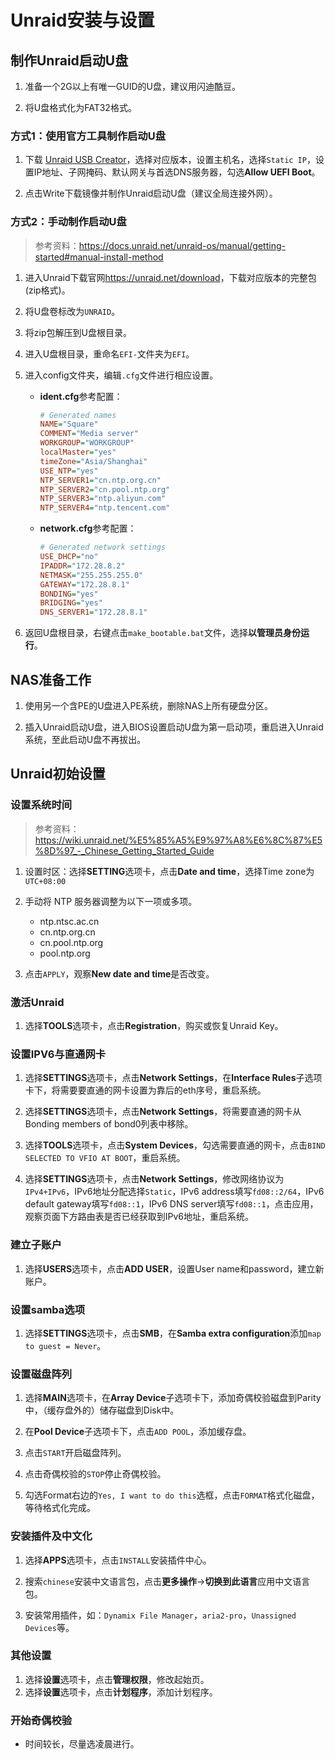 # Unraid安装与设置

## 制作Unraid启动U盘

1. 准备一个2G以上有唯一GUID的U盘，建议用闪迪酷豆。

2. 将U盘格式化为FAT32格式。

### 方式1：使用官方工具制作启动U盘

1. 下载 [Unraid USB Creator](https://unraid.net/download)，选择对应版本，设置主机名，选择```Static IP```，设置IP地址、子网掩码、默认网关与首选DNS服务器，勾选**Allow UEFI Boot**。

2. 点击Write下载镜像并制作Unraid启动U盘（建议全局连接外网）。

### 方式2：手动制作启动U盘

> 参考资料：<https://docs.unraid.net/unraid-os/manual/getting-started#manual-install-method>

1. 进入Unraid下载官网<https://unraid.net/download>，下载对应版本的完整包(zip格式)。

2. 将U盘卷标改为```UNRAID```。

3. 将zip包解压到U盘根目录。

4. 进入U盘根目录，重命名```EFI-```文件夹为```EFI```。

5. 进入config文件夹，编辑```.cfg```文件进行相应设置。

    + **ident.cfg**参考配置：

        ```ini
        # Generated names
        NAME="Square"
        COMMENT="Media server"
        WORKGROUP="WORKGROUP"
        localMaster="yes"
        timeZone="Asia/Shanghai"
        USE_NTP="yes"
        NTP_SERVER1="cn.ntp.org.cn"
        NTP_SERVER2="cn.pool.ntp.org"
        NTP_SERVER3="ntp.aliyun.com"
        NTP_SERVER4="ntp.tencent.com"
        ```

    + **network.cfg**参考配置：

        ```ini
        # Generated network settings
        USE_DHCP="no"
        IPADDR="172.28.8.2"
        NETMASK="255.255.255.0"
        GATEWAY="172.28.8.1"
        BONDING="yes"
        BRIDGING="yes"
        DNS_SERVER1="172.28.8.1"
        ```

6. 返回U盘根目录，右键点击```make_bootable.bat```文件，选择**以管理员身份运行**。

## NAS准备工作

1. 使用另一个含PE的U盘进入PE系统，删除NAS上所有硬盘分区。

2. 插入Unraid启动U盘，进入BIOS设置启动U盘为第一启动项，重启进入Unraid系统，至此启动U盘不再拔出。

## Unraid初始设置

### 设置系统时间

> 参考资料：<https://wiki.unraid.net/%E5%85%A5%E9%97%A8%E6%8C%87%E5%8D%97_-_Chinese_Getting_Started_Guide>

1. 设置时区：选择**SETTING**选项卡，点击**Date and time**，选择Time zone为```UTC+08:00```

2. 手动将 NTP 服务器调整为以下一项或多项。

    + ntp.ntsc.ac.cn
    + cn.ntp.org.cn
    + cn.pool.ntp.org
    + pool.ntp.org

3. 点击```APPLY```，观察**New date and time**是否改变。

### 激活Unraid

1. 选择**TOOLS**选项卡，点击**Registration**，购买或恢复Unraid Key。

### 设置IPV6与直通网卡

1. 选择**SETTINGS**选项卡，点击**Network Settings**，在**Interface Rules**子选项卡下，将需要要直通的网卡设置为靠后的eth序号，重启系统。

2. 选择**SETTINGS**选项卡，点击**Network Settings**，将需要直通的网卡从Bonding members of bond0列表中移除。

3. 选择**TOOLS**选项卡，点击**System Devices**，勾选需要直通的网卡，点击```BIND SELECTED TO VFIO AT BOOT```，重启系统。

4. 选择**SETTINGS**选项卡，点击**Network Settings**，修改网络协议为```IPv4+IPv6```，IPv6地址分配选择```Static```，IPv6 address填写```fd08::2/64```，IPv6 default gateway填写```fd08::1```，IPv6 DNS server填写```fd08::1```，点击应用，观察页面下方路由表是否已经获取到IPv6地址，重启系统。

### 建立子账户

1. 选择**USERS**选项卡，点击**ADD USER**，设置User name和password，建立新账户。

### 设置samba选项

1. 选择**SETTINGS**选项卡，点击**SMB**，在**Samba extra configuration**添加`map to guest = Never`。

### 设置磁盘阵列

1. 选择**MAIN**选项卡，在**Array Device**子选项卡下，添加奇偶校验磁盘到Parity中，（缓存盘外的）储存磁盘到Disk中。

2. 在**Pool Device**子选项卡下，点击```ADD POOL```，添加缓存盘。

3. 点击```START```开启磁盘阵列。

4. 点击奇偶校验的```STOP```停止奇偶校验。

5. 勾选Format右边的```Yes, I want to do this```选框，点击```FORMAT```格式化磁盘，等待格式化完成。

### 安装插件及中文化

1. 选择**APPS**选项卡，点击```INSTALL```安装插件中心。

2. 搜索```chinese```安装中文语言包，点击**更多操作**->**切换到此语言**应用中文语言包。

3. 安装常用插件，如：```Dynamix File Manager```，```aria2-pro```，```Unassigned Devices```等。

### 其他设置

1. 选择**设置**选项卡，点击**管理权限**，修改起始页。
2. 选择**设置**选项卡，点击**计划程序**，添加计划程序。

### 开始奇偶校验

+ 时间较长，尽量选凌晨进行。
